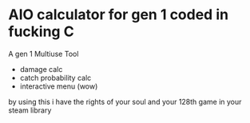 # AIO calculator for gen 1 coded in fucking C
A gen 1 Multiuse Tool
- damage calc
- catch probability calc
- interactive menu (wow)

by using this i have the rights of your soul and your 128th game in your steam library
